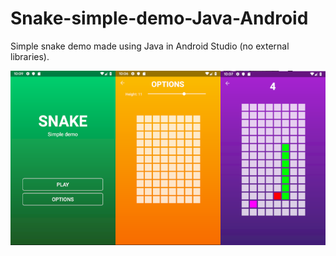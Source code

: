 # Snake-simple-demo-Java-Android
Simple snake demo made using Java in Android Studio (no external libraries).

![](SnakeDemo/SnakeDemoImage.png)
